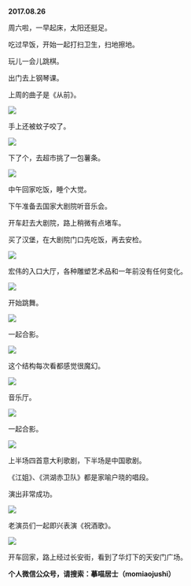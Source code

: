 
          
**2017.08.26**

周六啦，一早起床，太阳还挺足。

吃过早饭，开始一起打扫卫生，扫地擦地。

玩儿一会儿跳棋。

出门去上钢琴课。

上周的曲子是《从前》。


![](http://imglf0.nosdn.127.net/img/dDFkcytIU3VtYS9GU3FoVUVTNlNsMWZ1UmUvNDhnRG9FNmlYcjlwUjEwND0.jpg)


手上还被蚊子咬了。


![](http://imglf.nosdn.127.net/img/Rmo1b2ZTTTk3VzJNUVhFM1BJOW1FREpLdFRhKzlXZzQ4ZitIQVRFNStJaz0.jpg)


下了个，去超市挑了一包薯条。


![](http://imglf0.nosdn.127.net/img/ajJ4ZDRZbCtMRWNkSTVqcVVSVVVNbXcra2tTVTRzaWh3czlEcDdsRkFyND0.jpg)


中午回家吃饭，睡个大觉。

下午准备去国家大剧院听音乐会。

开车赶去大剧院，路上稍微有点堵车。

买了汉堡，在大剧院门口先吃饭，再去安检。


![](http://imglf1.nosdn.127.net/img/VGw1VFU1ejFtamJucExCYXBYKzQ4em45a05Ea1AwVTR2Zlc0UWUvUHozND0.jpg)


宏伟的入口大厅，各种雕塑艺术品和一年前没有任何变化。


![](http://imglf0.nosdn.127.net/img/SmRrUmQ1V0l5TWNKM2VpMzdOQ1VvRXBPV01hb1dYTVRjU2VNSjdMVEQ4TT0.jpg)


开始跳舞。


![](http://imglf1.nosdn.127.net/img/ZVBzZG0xWnFiTnc3TzhObFdJd0E5ZFNaSGl1WjVDek9OTUJtSTBoODd4OD0.jpg)


一起合影。


![](http://imglf.nosdn.127.net/img/TTBSM2w2T215YWc0TGU0NloxRXJ1YkpscisrblBSUVFRQjZSOXpqNHMraz0.jpg)


这个结构每次看都感觉很魔幻。


![](http://imglf2.nosdn.127.net/img/bzhqY0R6Ym1aWXJML2J6R1VlSUgvZU5Ld2NHMVRxdGUvWTc5ZnJNUi9KZz0.jpg)


音乐厅。


![](http://imglf2.nosdn.127.net/img/ZlJkTmZ1SUhaQ2RBbEpncmNyQmhCMzRtdWFPbXU5QkIxRGlkc2JaT3BmOD0.jpg)


一起合影。


![](http://imglf1.nosdn.127.net/img/MVZlWTVxV1VjMDhHenozY2EyWVFkR1BTVnJBRUY4TTJZa3NBN0wwamcvYz0.jpg)


上半场四首意大利歌剧，下半场是中国歌剧。

《江姐》、《洪湖赤卫队》都是家喻户晓的唱段。

演出非常成功。


![](http://imglf2.nosdn.127.net/img/U1BILytqUjU3L3ZrY1R0L0RsS3NsQmpZZWZKcmdXbm5VZkdBcTUyc3Q2QT0.jpg)


老演员们一起即兴表演《祝酒歌》。


![](http://imglf2.nosdn.127.net/img/TDN5ZkNwTHp3VWFiWk1XdWV2WVVFRWRlbCtWdXJlVk5xMzBFUEx3a28wUT0.jpg)


开车回家，路上经过长安街，看到了华灯下的天安门广场。


**个人微信公众号，请搜索：摹喵居士（momiaojushi）**

        
